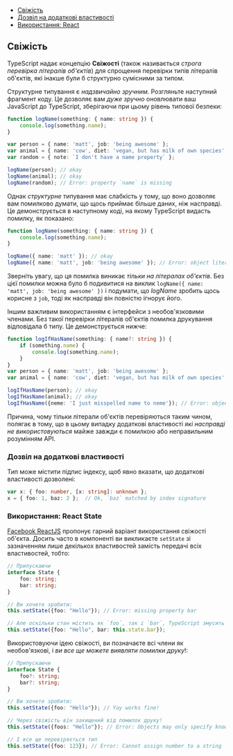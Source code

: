 * [Свіжість](#свіжість)
* [Дозвіл на додаткові властивості](#дозвіл-на-додаткові-властивості)
* [Використання: React](#використання-react-state)

## Свіжість

TypeScript надає концепцію **Свіжості** (також називається *строга перевірка літералів об'єктів*) для спрощення перевірки типів літералів об'єктів, які інакше були б структурно сумісними за типом.

Структурне типування є *надзвичайно зручним*. Розгляньте наступний фрагмент коду. Це дозволяє вам *дуже зручно* оновлювати ваш JavaScript до TypeScript, зберігаючи при цьому рівень типової безпеки:

```ts
function logName(something: { name: string }) {
    console.log(something.name);
}

var person = { name: 'matt', job: 'being awesome' };
var animal = { name: 'cow', diet: 'vegan, but has milk of own species' };
var random = { note: `I don't have a name property` };

logName(person); // okay
logName(animal); // okay
logName(random); // Error: property `name` is missing
```

Однак *структурне* типування має слабкість у тому, що воно дозволяє вам помилково думати, що щось приймає більше даних, ніж насправді. Це демонструється в наступному коді, на якому TypeScript видасть помилку, як показано:

```ts
function logName(something: { name: string }) {
    console.log(something.name);
}

logName({ name: 'matt' }); // okay
logName({ name: 'matt', job: 'being awesome' }); // Error: object literals must only specify known properties. `job` is excessive here.
```

Зверніть увагу, що ця помилка виникає *тільки на літералах об'єктів*. Без цієї помилки можна було б подивитися на виклик `logName({ name: 'matt', job: 'being awesome' })` і подумати, що *logName* зробить щось корисне з `job`, тоді як насправді він повністю ігнорує його.

Іншим важливим використанням є інтерфейси з необов'язковими членами. Без такої перевірки літералів об'єктів помилка друкування відповідала б типу. Це демонструється нижче:

```ts
function logIfHasName(something: { name?: string }) {
    if (something.name) {
        console.log(something.name);
    }
}
var person = { name: 'matt', job: 'being awesome' };
var animal = { name: 'cow', diet: 'vegan, but has milk of own species' };

logIfHasName(person); // okay
logIfHasName(animal); // okay
logIfHasName({neme: 'I just misspelled name to neme'}); // Error: object literals must only specify known properties. `neme` is excessive here.
```

Причина, чому тільки літерали об'єктів перевіряються таким чином, полягає в тому, що в цьому випадку додаткові властивості *які насправді не використовуються* майже завжди є помилкою або неправильним розумінням API.

### Дозвіл на додаткові властивості

Тип може містити підпис індексу, щоб явно вказати, що додаткові властивості дозволені:

```ts
var x: { foo: number, [x: string]: unknown };
x = { foo: 1, baz: 2 };  // Ok, `baz` matched by index signature
```

### Використання: React State

[Facebook ReactJS](https://facebook.github.io/react/) пропонує гарний варіант використання свіжості об'єкта. Досить часто в компоненті ви викликаєте `setState` зі зазначенням лише декількох властивостей замість передачі всіх властивостей, тобто:

```ts
// Припускаючи
interface State {
    foo: string;
    bar: string;
}

// Ви хочете зробити: 
this.setState({foo: "Hello"}); // Error: missing property bar

// Але оскільки стан містить як `foo`, так і `bar`, TypeScript змусить вас зробити: 
this.setState({foo: "Hello", bar: this.state.bar});
```

Використовуючи ідею свіжості, ви позначаєте всі члени як необов'язкові, і *ви все ще можете виявляти помилки друку*!:

```ts
// Припускаючи
interface State {
    foo?: string;
    bar?: string;
}

// Ви хочете зробити: 
this.setState({foo: "Hello"}); // Yay works fine!

// Через свіжість він захищений від помилок друку!
this.setState({foos: "Hello"}); // Error: Objects may only specify known properties

// І все ще перевіряється тип
this.setState({foo: 123}); // Error: Cannot assign number to a string
```